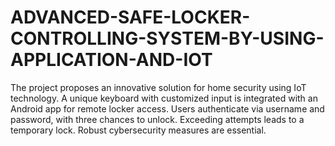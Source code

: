 # ADVANCED-SAFE-LOCKER-CONTROLLING-SYSTEM-BY-USING-APPLICATION-AND-IOT
The project proposes an innovative solution for home security using IoT technology. A unique keyboard with customized input is integrated with an Android app for remote locker access. Users authenticate via username and password, with three chances to unlock. Exceeding attempts leads to a temporary lock. Robust cybersecurity measures are essential.
